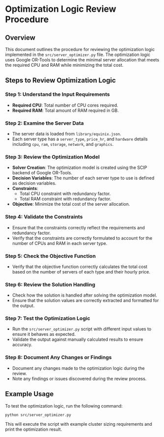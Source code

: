 # Optimization Logic Review Procedure

## Overview
This document outlines the procedure for reviewing the optimization logic implemented in the `src/server_optimizer.py` file. The optimization logic uses Google OR-Tools to determine the minimal server allocation that meets the required CPU and RAM while minimizing the total cost.

## Steps to Review Optimization Logic

### Step 1: Understand the Input Requirements
- **Required CPU**: Total number of CPU cores required.
- **Required RAM**: Total amount of RAM required in GB.

### Step 2: Examine the Server Data
- The server data is loaded from `library/equinix.json`.
- Each server type has a `server_type`, `price_hr`, and `hardware` details including `cpu`, `ram`, `storage`, `network`, and `graphics`.

### Step 3: Review the Optimization Model
- **Solver Creation**: The optimization model is created using the SCIP backend of Google OR-Tools.
- **Decision Variables**: The number of each server type to use is defined as decision variables.
- **Constraints**:
  - Total CPU constraint with redundancy factor.
  - Total RAM constraint with redundancy factor.
- **Objective**: Minimize the total cost of the server allocation.

### Step 4: Validate the Constraints
- Ensure that the constraints correctly reflect the requirements and redundancy factor.
- Verify that the constraints are correctly formulated to account for the number of CPUs and RAM in each server type.

### Step 5: Check the Objective Function
- Verify that the objective function correctly calculates the total cost based on the number of servers of each type and their hourly price.

### Step 6: Review the Solution Handling
- Check how the solution is handled after solving the optimization model.
- Ensure that the solution values are correctly extracted and formatted for the output.

### Step 7: Test the Optimization Logic
- Run the `src/server_optimizer.py` script with different input values to ensure it behaves as expected.
- Validate the output against manually calculated results to ensure accuracy.

### Step 8: Document Any Changes or Findings
- Document any changes made to the optimization logic during the review.
- Note any findings or issues discovered during the review process.

## Example Usage
To test the optimization logic, run the following command:
```bash
python src/server_optimizer.py
```
This will execute the script with example cluster sizing requirements and print the optimization result.
